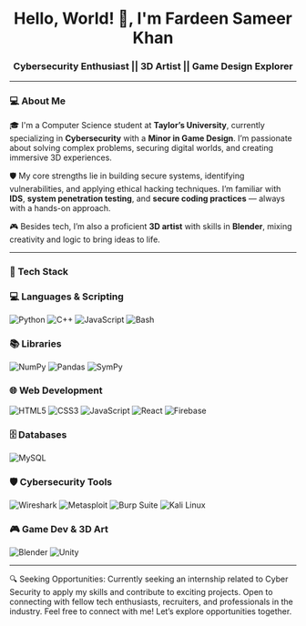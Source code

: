 <h1 align="center">Hello, World! 👋, I'm Fardeen Sameer Khan</h1>
<h3 align="center">Cybersecurity Enthusiast || 3D Artist || Game Design Explorer</h3>

---

### 💻 About Me

🎓 I'm a Computer Science student at **Taylor’s University**, currently specializing in **Cybersecurity** with a **Minor in Game Design**. I’m passionate about solving complex problems, securing digital worlds, and creating immersive 3D experiences.

🛡️ My core strengths lie in building secure systems, identifying vulnerabilities, and applying ethical hacking techniques. I’m familiar with **IDS**, **system penetration testing**, and **secure coding practices** — always with a hands-on approach.

🎮 Besides tech, I’m also a proficient **3D artist** with skills in **Blender**, mixing creativity and logic to bring ideas to life.

---

### 🧠 Tech Stack


### 💻 Languages & Scripting

![Python](https://img.shields.io/badge/-Python-3776AB?style=for-the-badge&logo=python&logoColor=white)
![C++](https://img.shields.io/badge/-C++-00599C?style=for-the-badge&logo=c%2B%2B&logoColor=white)
![JavaScript](https://img.shields.io/badge/-JavaScript-F7DF1E?style=for-the-badge&logo=javascript&logoColor=black)
![Bash](https://img.shields.io/badge/-Bash-4EAA25?style=for-the-badge&logo=gnubash&logoColor=white)

### 📚 Libraries

![NumPy](https://img.shields.io/badge/-NumPy-013243?style=for-the-badge&logo=numpy&logoColor=white)
![Pandas](https://img.shields.io/badge/-Pandas-150458?style=for-the-badge&logo=pandas&logoColor=white)
![SymPy](https://img.shields.io/badge/-SymPy-3776AB?style=for-the-badge&logo=python&logoColor=white)

### 🌐 Web Development

![HTML5](https://img.shields.io/badge/-HTML5-E34F26?style=for-the-badge&logo=html5&logoColor=white)
![CSS3](https://img.shields.io/badge/-CSS3-1572B6?style=for-the-badge&logo=css3&logoColor=white)
![JavaScript](https://img.shields.io/badge/-JavaScript-F7DF1E?style=for-the-badge&logo=javascript&logoColor=black)
![React](https://img.shields.io/badge/-React-61DAFB?style=for-the-badge&logo=react&logoColor=black)
![Firebase](https://img.shields.io/badge/-Firebase-FFCA28?style=for-the-badge&logo=firebase&logoColor=black)

### 🗄️ Databases

![MySQL](https://img.shields.io/badge/-MySQL-4479A1?style=for-the-badge&logo=mysql&logoColor=white)

### 🛡️ Cybersecurity Tools

![Wireshark](https://img.shields.io/badge/-Wireshark-1679A7?style=for-the-badge&logo=wireshark&logoColor=white)
![Metasploit](https://img.shields.io/badge/-Metasploit-5E5C5C?style=for-the-badge&logo=metasploit&logoColor=white)
![Burp Suite](https://img.shields.io/badge/-Burp%20Suite-FF6F00?style=for-the-badge&logo=burpsuite&logoColor=white)
![Kali Linux](https://img.shields.io/badge/-Kali%20Linux-268BEE?style=for-the-badge&logo=kalilinux&logoColor=white)

### 🎮 Game Dev & 3D Art

![Blender](https://img.shields.io/badge/-Blender-F5792A?style=for-the-badge&logo=blender&logoColor=white)
![Unity](https://img.shields.io/badge/-Unity-000000?style=for-the-badge&logo=unity&logoColor=white)


---

🔍 Seeking Opportunities:
Currently seeking an internship related to Cyber Security to apply my skills and contribute to exciting projects. Open to connecting with fellow tech enthusiasts, recruiters, and professionals in the industry. Feel free to connect with me! Let’s explore opportunities together.
